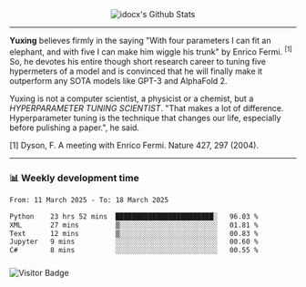 <div align="center">
    <img align="center" src="https://github-readme-stats.vercel.app/api?username=idocx&show_icons=true&count_private=true&hide_border=true" alt="idocx's Github Stats"></img>
</div>

---

**Yuxing** believes firmly in the saying "With four parameters I can fit an elephant, and with five I can make him wiggle his trunk" by Enrico Fermi. <sup>[1]</sup> So, he devotes his entire though short research career to tuning five hypermeters of a model and is convinced that he will finally make it outperform any SOTA models like GPT-3 and AlphaFold 2.

Yuxing is not a computer scientist, a physicist or a chemist, but a *HYPERPARAMETER TUNING SCIENTIST*. "That makes a lot of difference. Hyperparameter tuning is the technique that changes our life, especially before pulishing a paper.", he said.

[1] Dyson, F. A meeting with Enrico Fermi. Nature 427, 297 (2004).


---

### 📊 Weekly development time
<!--START_SECTION:waka-->

```txt
From: 11 March 2025 - To: 18 March 2025

Python    23 hrs 52 mins  ████████████████████████░   96.03 %
XML       27 mins         ▒░░░░░░░░░░░░░░░░░░░░░░░░   01.81 %
Text      12 mins         ▒░░░░░░░░░░░░░░░░░░░░░░░░   00.83 %
Jupyter   9 mins          ░░░░░░░░░░░░░░░░░░░░░░░░░   00.60 %
C#        8 mins          ░░░░░░░░░░░░░░░░░░░░░░░░░   00.55 %
```

<!--END_SECTION:waka-->

### 

![Visitor Badge](https://visitor-badge.laobi.icu/badge?page_id=idocx.idocx)